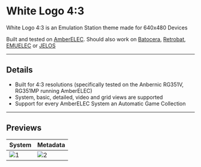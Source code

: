 # White Logo 4:3

White Logo 4:3 is an Emulation Station theme made for 640x480 Devices
  
Built and tested on [AmberELEC](https://AmberELEC.org). 
Should also work on [Batocera](https://batocera.org/), [Retrobat](https://github.com/kaylh/RetroBat), [EMUELEC](https://github.com/EmuELEC/EmuELEC) or [JELOS](https://github.com/JustEnoughLinuxOS/distribution)

---
  
## Details

- Built for 4:3 resolutions (specifically tested on the Anbernic RG351V, RG351MP running AmberELEC) 
- System, basic, detailed, video and grid views are supported
- Support for every AmberELEC System an Automatic Game Collection

---

## Previews
  
| System | Metadata |
|----|----|
| ![1](https://user-images.githubusercontent.com/77732736/149666715-0af5882a-fe0f-4342-af7d-13978609d9b8.jpg) | ![2](https://user-images.githubusercontent.com/77732736/149666718-b531cced-e591-4b16-bfdf-0c11671e0936.jpg) |
